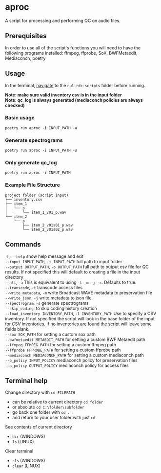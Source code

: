 # aproc
A script for processing and performing QC on audio files.

## Prerequisites
In order to use all of the script's functions you will need to have the following programs installed: ffmpeg, ffprobe, SoX, BWFMetaedit, Mediaconch, poetry

## Usage
In the terminal, [navigate](#terminal-help) to the `nul-rdc-scripts` folder before running.  

**Note: make sure valid inventory csv is in the input folder**  
**Note: qc_log is always generated (mediaconch policies are always checked)**  

### Basic usage
```
poetry run aproc -i INPUT_PATH -a
```

### Generate spectrograms
```
poetry run aproc -i INPUT_PATH -s
```

### Only generate qc_log
```
poetry run aproc -i INPUT_PATH
```

### Example File Structure
```
project folder (script input)
├── inventory.csv
├── item_1
│   └── p
│       └── item_1_v01_p.wav
└── item_2
    └── p
        ├── item_2_v01s01_p.wav
        └── item_2_v01s02_p.wav
```

## Commands
`-h`, `--help`            show help message and exit   
`--input INPUT_PATH`, `-i INPUT_PATH`
                      full path to input folder   
`--output OUTPUT_PATH`, `-o OUTPUT_PATH`
                      full path to output csv file for QC results. If not specified this will default to creating a file in the input directory   
`--all`, `-a`         This is equivalent to using `-t -m -j -s`. Defaults to true.  
`--transcode`, `-t`       transcode access files   
`--write_metadata`, `-m`  write Broadcast WAVE metadata to preservation file   
`--write_json`, `-j`      write metadata to json file   
`--spectrogram`, `-s`     generate spectrograms   
`--skip_coding`,      to skip coding history creation  
`--load_inventory INVENTORY_PATH`, `-l INVENTORY_PATH`
                      Use to specify a CSV inventory. If not specified the script will look in the base folder of the input for CSV inventories. If no inventories are found the script will leave some fields blank.   
`--sox SOX_PATH`        for setting a custom sox path   
`--bwfmetaedit METAEDIT_PATH`
                      for setting a custom BWF Metaedit path   
`--ffmpeg FFMPEG_PATH`  for setting a custom ffmpeg path   
`--ffprobe FFPROBE_PATH`
                      for setting a custom ffprobe path   
`--mediaconch MEDIACONCH_PATH`
                      for setting a custom mediaconch path   
`--p_policy INPUT_POLICY`
                      mediaconch policy for preservation files   
`--a_policy OUTPUT_POLICY`
                      mediaconch policy for access files   


## Terminal help
Change directory with `cd FILEPATH`
- can be relative to current directory `cd folder`
- or absolute `cd C:\folder\subfolder`
- go back one folder with `cd ..`
- and return to your user folder with just `cd`  

See contents of current directory
- `dir` (WINDOWS)
- `ls` (LINUX)

Clear terminal
- `cls` (WINDOWS)
- `clear` (LINUX)